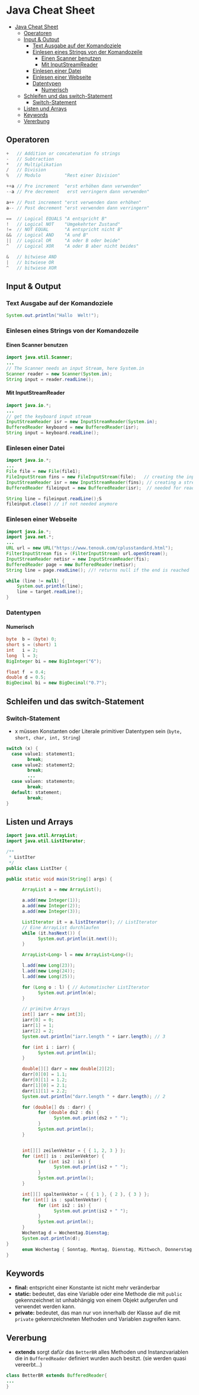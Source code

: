 # Java Cheat Sheet

- [Java Cheat Sheet](#java-cheat-sheet)
  - [Operatoren](#operatoren)
  - [Input & Output](#input--output)
    - [Text Ausgabe auf der Komandoziele](#text-ausgabe-auf-der-komandoziele)
    - [Einlesen eines Strings von der Komandozeile](#einlesen-eines-strings-von-der-komandozeile)
      - [Einen Scanner benutzen](#einen-scanner-benutzen)
      - [Mit InputStreamReader](#mit-inputstreamreader)
    - [Einlesen einer Datei](#einlesen-einer-datei)
    - [Einlesen einer Webseite](#einlesen-einer-webseite)
    - [Datentypen](#datentypen)
      - [Numerisch](#numerisch)
  - [Schleifen und das switch-Statement](#schleifen-und-das-switch-statement)
    - [Switch-Statement](#switch-statement)
  - [Listen und Arrays](#listen-und-arrays)
  - [Keywords](#keywords)
  - [Vererbung](#vererbung)

## Operatoren

```java
+   // Addition or concatenation fo strings
-   // Subtraction
*   // Multiplikation
/   // Division
%   // Modulo         "Rest einer Division"

++a // Pre increment  "erst erhöhen dann verwenden"
--a // Pre decrement   erst verringern dann verwenden"

a++ // Post increment "erst verwenden dann erhöhen"
a-- // Post decrement "erst verwenden dann verringern"

==  // Logical EQUALS "A entspricht B"
!   // Logical NOT    "Umgekehrter Zustand"
!=  // NOT EQUAL      "A entspricht nicht B"
&&  // Logical AND    "A und B"
||  // Logical OR     "A oder B oder beide"
^   // Logical XOR    "A oder B aber nicht beides"

&   // bitwiese AND
|   // bitwiese OR
^   // bitwiese XOR
```

## Input & Output

### Text Ausgabe auf der Komandoziele

```java
System.out.println("Hallo  Welt!");
```

### Einlesen eines Strings von der Komandozeile

#### Einen Scanner benutzen

```java
import java.util.Scanner;
...
// The Scanner needs an input Stream, here System.in
Scanner reader = new Scanner(System.in);
String input = reader.readLine();
```

#### Mit InputStreamReader

```java
import java.io.*;
...
// get the keyboard input stream
InputStreamReader isr = new InputStreamReader(System.in);
BufferedReader keyboard = new BufferedReader(isr);
String input = keyboard.readLine();
```

### Einlesen einer Datei

```java
import java.io.*;
...
File file = new File(file1);
FileInputStream fins = new FileInputStream(file);   // creating the inputstream
InputStreamReader isr = new InputStreamReader(fins); // creating a stream reader
BufferedReader fileinput = new BufferedReader(isr);  // needed for reading whole lines

String line = fileinput.readLine();S
fileinput.close() // if not needed anymore
```

### Einlesen einer Webseite

```java
import java.io.*;
import java.net.*;
...
URL url = new URL("https://www.tenouk.com/cplusstandard.html");
FilterInputStream fis = (FilterInputStream) url.openStream();
InputStreamReader netisr = new InputStreamReader(fis);
BufferedReader page = new BufferedReader(netisr);
String line = page.readLine(); //! returns null if the end is reached

while (line != null) {
    System.out.println(line);
    line = target.readLine();
}
```

### Datentypen

#### Numerisch

```java
byte  b = (byte) 0;
short s = (short) 1
int   i = 2;
long  l = 3;
BigInteger bi = new BigInteger("6");

float f  = 0.4;
double d = 0.5;
BigDecimal bi = new BigDecimal("0.7");
```

## Schleifen und das switch-Statement

### Switch-Statement

- x müssen Konstanten oder Literale primitiver Datentypen sein (`byte, short, char, int, String`)

```java
switch (x) {
  case value1: statement1;
        break;
  case value2: statement2;
        break;
        ...
  case valuen: statementn;
        break;
  default: statement;
        break;
}
```

## Listen und Arrays

```java
import java.util.ArrayList;
import java.util.ListIterator;

/**
 * ListIter
 */
public class ListIter {

public static void main(String[] args) {

      ArrayList a = new ArrayList();

      a.add(new Integer(1));
      a.add(new Integer(2));
      a.add(new Integer(3));

      ListIterator it = a.listIterator(); // ListIterator
      // Eine ArrayList durchlaufen
      while (it.hasNext()) {
            System.out.println(it.next());
      }

      ArrayList<Long> l = new ArrayList<Long>();

      l.add(new Long(23));
      l.add(new Long(24));
      l.add(new Long(25));

      for (Long o : l) { // Automatischer ListIterator
            System.out.println(o);
      }

      // primitve Arrays
      int[] iarr = new int[3];
      iarr[0] = 0;
      iarr[1] = 1;
      iarr[2] = 2;
      System.out.println("iarr.length " + iarr.length); // 3

      for (int i : iarr) {
            System.out.println(i);
      }

      double[][] darr = new double[2][2];
      darr[0][0] = 1.1;
      darr[0][1] = 1.2;
      darr[1][0] = 2.1;
      darr[1][1] = 2.2;
      System.out.println("darr.length " + darr.length); // 2

      for (double[] ds : darr) {
            for (double ds2 : ds) {
                  System.out.print(ds2 + " ");
            }
            System.out.println();
      }


      int[][] zeilenVektor = { { 1, 2, 3 } };
      for (int[] is : zeilenVektor) {
            for (int is2 : is) {
                  System.out.print(is2 + " ");
            }
            System.out.println();
      }

      int[][] spaltenVektor = { { 1 }, { 2 }, { 3 } };
      for (int[] is : spaltenVektor) {
            for (int is2 : is) {
                  System.out.print(is2 + " ");
            }
            System.out.println();
      }
      Wochentag d = Wochentag.Dienstag;
      System.out.println(d);
}
      enum Wochentag { Sonntag, Montag, Dienstag, Mittwoch, Donnerstag, Freitag, Samstag};
}
```

## Keywords

- **final:** entspricht einer Konstante ist nicht mehr veränderbar
- **static:** bedeutet, das eine Variable oder eine Methode die mit `public` gekennzeichnet ist unhabhängig von einem Objekt aufgerufen und verwendet werden kann.
- **private:** bedeutet, das man nur von innerhalb der Klasse auf die mit `private` gekennzeichneten Methoden und Variablen zugreifen kann.

## Vererbung 

- **extends** sorgt dafür das `BetterBR` alles Methoden und Instanzvariablen die in `BufferedReader` definiert wurden auch besitzt. (sie werden quasi vereerbt...)

```java
class BetterBR extends BufferedReader{
...
}
```

